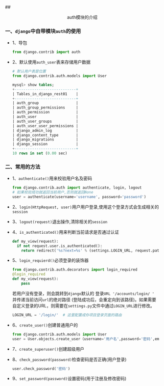 ##<center>auth模块的介绍</center>

### 一、`django`中自带模块`auth`的使用

* 1、导包

  ```py
  from django.contrib import auth
  ```

* 2、默认使用`auth_user`表来存储用户数据

  ```py
  # 默认用户表是位置
  from django.contrib.auth.models import User
  ```

  ```sql
  mysql> show tables;
  +----------------------------+
  | Tables_in_django_rest01    |
  +----------------------------+
  | auth_group                 |
  | auth_group_permissions     |
  | auth_permission            |
  | auth_user                  |
  | auth_user_groups           |
  | auth_user_user_permissions |
  | django_admin_log           |
  | django_content_type        |
  | django_migrations          |
  | django_session             |
  +----------------------------+
  10 rows in set (0.00 sec)
  ```


### 二、常用的方法

* 1、`authenticate()`用来校验用户名及密码

  ```py
  from django.contrib.auth import authenticate, login, logout
  # 如果校验成功就返回当前用户,否则就返回None
  user = authenticate(username='username', password='password')
  ```

* 2、`login(HttpRequest, user)`用户用户登录,使用这个登录方式会生成相关的`session`

* 3、`logout(request)`退出操作,清除相关的`session`

* 4、`is_authenticated()`用来判断当前请求是否通过认证

  ```py
  def my_view(request):
    if not request.user.is_authenticated():
      return redirect('%s?next=%s' % (settings.LOGIN_URL, request.path))
  ```

* 5、`login_requierd()`必须登录的装饰器

  ```py
  from django.contrib.auth.decorators import login_required
  @login_required
  def my_view(request):
      pass
  ```

  若用户没有登录，则会跳转到`django`默认的 登录`URL '/accounts/login/ '` 并传递当前访问`url`的绝对路径 (登陆成功后，会重定向到该路径)。如果需要自定义登录的URL，则需要在`settings.py`文件中通过`LOGIN_URL`进行修改。

  ```py
  LOGIN_URL = '/login/'  # 这里配置成你项目登录页面的路由
  ```

* 6、`create_user()`创建普通用户的

  ```py
  from django.contrib.auth.models import User
  user = User.objects.create_user（username='用户名',password='密码',email='邮箱',...）
  ```

* 7、`create_superuser()`创建超级用户
* 8、`check_password(password)`检查密码是否正确(用户登录)

  ```py
  user.check_password('密码')
  ```

* 9、`set_password(password)`设置密码(用于注册及修改密码)
